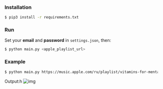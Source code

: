 ### Installation

```sh
$ pip3 install -r requirements.txt
```

### Run
Set your **email** and **password** in `settings.json`, then:

```sh
$ python main.py <apple_playlist_url>
```

### Example

```sh
$ python main.py https://music.apple.com/ru/playlist/vitamins-for-mental-health/pl.u-11zBJWySZyzkX5
```
Output:h
![img](https://drive.google.com/u/0/uc?id=1Pasv55IhLhRpkHaQSSmoIZ8B3_X12FQ0&export=download)
